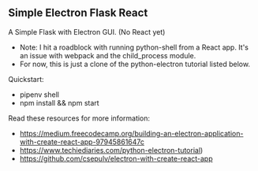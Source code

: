 ## Simple Electron Flask React

A Simple Flask with Electron GUI. (No React yet)

* Note: I hit a roadblock with running python-shell from a React app. It's an issue with webpack and the child_process module.
* For now, this is just a clone of the python-electron tutorial listed below.

Quickstart:
* pipenv shell
* npm install && npm start

Read these resources for more information:
* https://medium.freecodecamp.org/building-an-electron-application-with-create-react-app-97945861647c
* https://www.techiediaries.com/python-electron-tutorial)
* https://github.com/csepulv/electron-with-create-react-app


 
